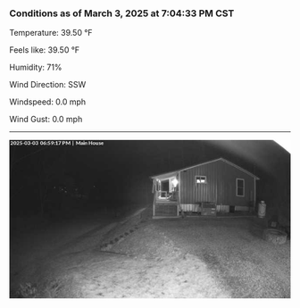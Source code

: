 ### Conditions as of March 3, 2025 at 7:04:33 PM CST 

Temperature: 39.50 &deg;F

Feels like: 39.50 &deg;F

Humidity: 71%

Wind Direction: SSW

Windspeed: 0.0 mph

Wind Gust: 0.0 mph

---

<img src="./images/latest.jpeg"/>

